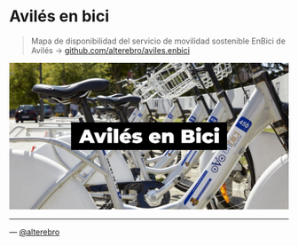 # Avilés en bici

> Mapa de disponibilidad del servicio de movilidad sostenible EnBici de Avilés &rarr; [github.com/alterebro/aviles.enbici](https://github.com/alterebro/aviles.enbici)

![Avilés en Bici](src/aviles-en-bici.jpg)

---

&mdash; [@alterebro](https://x.com/alterebro)
